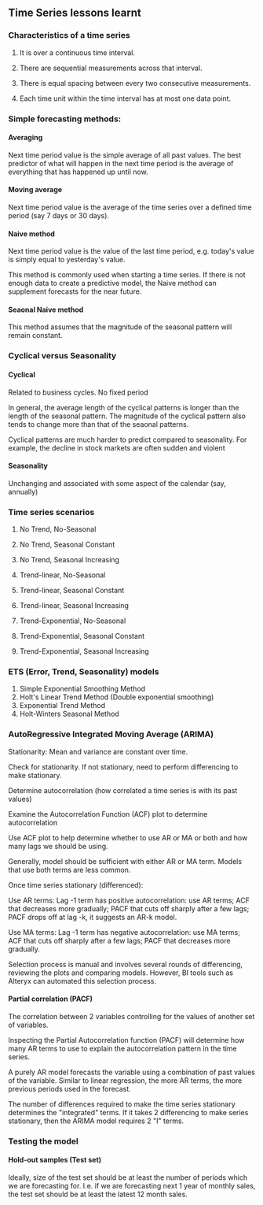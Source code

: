 ## Time Series lessons learnt

### Characteristics of a time series

1. It is over a continuous time interval.

2. There are sequential measurements across that interval.

3. There is equal spacing between every two consecutive measurements.

4. Each time unit within the time interval has at most one data point.

### Simple forecasting methods:

#### Averaging

Next time period value is the simple average of all past values. The best predictor of what will happen in the next time period is the average of everything that has happened up until now.

#### Moving average

Next time period value is the average of the time series over a defined time period (say 7 days or 30 days).

#### Naive method

Next time period value is the value of the last time period, e.g. today's value is simply equal to yesterday's value.

This method is commonly used when starting a time series. If there is not enough data to create a predictive model, the Naive method can supplement forecasts for the near future.

#### Seaonal Naive method

This method assumes that the magnitude of the seasonal pattern will remain constant.

### Cyclical versus Seasonality

#### Cyclical

Related to business cycles. No fixed period

In general, the average length of the cyclical patterns is longer than the length of the seasonal pattern. The magnitude of the cyclical pattern also tends to change more than that of the seaonal patterns.

Cyclical patterns are much harder to predict compared to seasonality. For example, the decline in stock markets are often sudden and violent

#### Seasonality

Unchanging and associated with some aspect of the calendar (say, annually)

### Time series scenarios

1. No Trend, No-Seasonal
2. No Trend, Seasonal Constant
3. No Trend, Seasonal Increasing

4. Trend-linear, No-Seasonal
5. Trend-linear, Seasonal Constant
6. Trend-linear, Seasonal Increasing

7. Trend-Exponential, No-Seasonal
8. Trend-Exponential, Seasonal Constant
9. Trend-Exponential, Seasonal Increasing

### ETS (Error, Trend, Seasonality) models

1. Simple Exponential Smoothing Method
2. Holt's Linear Trend Method (Double exponential smoothing)
3. Exponential Trend Method
4. Holt-Winters Seasonal Method

### AutoRegressive Integrated Moving Average (ARIMA)

Stationarity: Mean and variance are constant over time.

Check for stationarity. If not stationary, need to perform differencing to make stationary.

Determine autocorrelation (how correlated a time series is with its past values)

Examine the Autocorrelation Function (ACF) plot to determine autocorrelation

Use ACF plot to help determine whether to use AR or MA or both and how many lags we should be using.

Generally, model should be sufficient with either AR or MA term. Models that use both terms are less common.

Once time series stationary (differenced):

Use AR terms:
Lag -1 term has positive autocorrelation: use AR terms;
ACF that decreases more gradually;
PACF that cuts off sharply after a few lags;
PACF drops off at lag -k, it suggests an AR-k model.

Use MA terms:
Lag -1 term has negative autocorrelation: use MA terms;
ACF that cuts off sharply after a few lags;
PACF that decreases more gradually.

Selection process is manual and involves several rounds of differencing, reviewing the plots and comparing models. However, BI tools such as Alteryx can automated this selection process.

#### Partial correlation (PACF)

The correlation between 2 variables controlling for the values of another set of variables.

Inspecting the Partial Autocorrelation function (PACF) will determine how many AR terms to use to explain the autocorrelation pattern in the time series.

A purely AR model forecasts the variable using a combination of past values of the variable. Similar to linear regression, the more AR terms, the more previous periods used in the forecast.

The number of differences required to make the time series stationary determines the "integrated" terms. If it takes 2 differencing to make series stationary, then the ARIMA model requires 2 "I" terms.

### Testing the model

#### Hold-out samples (Test set)

Ideally, size of the test set should be at least the number of periods which we are forecasting for. I.e. if we are forecasting next 1 year of monthly sales, the test set should be at least the latest 12 month sales.